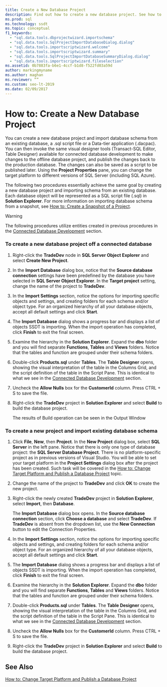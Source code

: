 ```yaml
---
title: Create a New Database Project
description: Find out how to create a new database project. See how to import the schema from an existing database into the new project.
ms.prod: sql
ms.technology: ssdt
ms.topic: conceptual
f1_keywords: 
  - "sql.data.tools.dbprojectwizard.importschema"
  - "sql.data.tools.SqlProjectImportDatabaseDialog.dialog"
  - "sql.data.tools.importscriptwizard.welcome"
  - "sql.data.tools.importscriptwizard.summary"
  - "sql.data.tools.SqlProjectImportDatabaseSummaryDialog.dialog"
  - "sql.data.tools.importscriptwizard.fileselection"
ms.assetid: 0b7883fa-b6e1-4ccf-b1d8-f522fd03a59d
author: markingmyname
ms.author: maghan
ms.reviewer: “”
ms.custom: seo-lt-2019
ms.date: 02/09/2017
---
```


# How to: Create a New Database Project

You can create a new database project and import database schema from an existing database, a .sql script file or a Data-tier application (.dacpac). You can then invoke the same visual designer tools (Transact\-SQL Editor, Table Designer) available for connected database development to make changes to the offline database project, and publish the changes back to the production database. The changes can also be saved as a script to be published later. Using the **Project Properties** pane, you can change the target platform to different versions of SQL Server (including SQL Azure).  
  
The following two procedures essentially achieve the same goal by creating a new database project and importing schema from an existing database. Each database object will be represented as a SQL script file (.sql) in **Solution Explorer**. For more information on importing database schema from a snapshot, see [How to: Create a Snapshot of a Project](../ssdt/how-to-create-a-snapshot-of-a-project.md).  
  
> [!WARNING]  
> The following procedures utilize entities created in previous procedures in the [Connected Database Development](../ssdt/connected-database-development.md) section.  
  
### To create a new database project off a connected database  
  
1.  Right-click the **TradeDev** node in **SQL Server Object Explorer** and select **Create New Project**.  
  
2.  In the **Import Database** dialog box, notice that the **Source database connection** settings have been predefined by the database you have selected in **SQL Server Object Explorer**. In the **Target project** setting, change the name of the project to **TradeDev**.  
  
3.  In the **Import Settings** section, notice the options for importing specific objects and settings, and creating folders for each schema and/or object type. For an organized hierarchy of all your database objects, accept all default settings and click **Start**.  
  
4.  The **Import Database** dialog shows a progress bar and displays a list of objects SSDT is importing. When the import operation has completed, click **Finish** to exit the final screen.  
  
5.  Examine the hierarchy in the **Solution Explorer**. Expand the **dbo** folder and you will find separate **Functions**, **Tables** and **Views** folders. Notice that the tables and function are grouped under their schema folders.  
  
6.  Double-click **Products.sql** under **Tables**. The **Table Designer** opens, showing the visual interpretation of the table in the Columns Grid, and the script definition of the table in the Script Pane. This is identical to what we see in the [Connected Database Development](../ssdt/connected-database-development.md) section.  
  
7.  Uncheck the **Allow Nulls** box for the **CustomerId** column. Press CTRL + S to save the file.  
  
8.  Right-click the **TradeDev** project in **Solution Explorer** and select **Build** to build the database project.  
  
    The results of Build operation can be seen in the Output Window  
  
### To create a new project and import existing database schema  
  
1.  Click **File**, **New**, then **Project**. In the **New Project** dialog box, select **SQL Server** in the left pane. Notice that there is only one type of database project: the **SQL Server Database Project**. There is no platform-specific project as in previous versions of Visual Studio. You will be able to set your target platform in the **Project Settings** dialog box after the project has been created. Such task will be covered in the [How to: Change Target Platform and Publish a Database Project](../ssdt/how-to-change-target-platform-and-publish-a-database-project.md) topic.  
  
2.  Change the name of the project to **TradeDev** and click **OK** to create the new project.  
  
3.  Right-click the newly created **TradeDev** project in **Solution Explorer**, select **Import**, then **Database**.  
  
    The **Import Database** dialog box opens. In the **Source database connection** section, click **Choose a database** and select **TradeDev**. If **TradeDev** is absent from the dropdown list, use the **New Connection** button to edit the Connection Properties.  
  
4.  In the **Import Settings** section, notice the options for importing specific objects and settings, and creating folders for each schema and/or object type. For an organized hierarchy of all your database objects, accept all default settings and click **Start**.  
  
5.  The **Import Database** dialog shows a progress bar and displays a list of objects SSDT is importing. When the import operation has completed, click **Finish** to exit the final screen.  
  
6.  Examine the hierarchy in the **Solution Explorer**. Expand the **dbo** folder and you will find separate **Functions**, **Tables** and **Views** folders. Notice that the tables and function are grouped under their schema folders.  
  
7.  Double-click **Products.sql** under **Tables**. The **Table Designer** opens, showing the visual interpretation of the table in the Columns Grid, and the script definition of the table in the Script Pane. This is identical to what we see in the [Connected Database Development](../ssdt/connected-database-development.md) section.  
  
8.  Uncheck the **Allow Nulls** box for the **CustomerId** column. Press CTRL + S to save the file.  
  
9. Right-click the **TradeDev** project in **Solution Explorer** and select **Build** to build the database project.  
  
## See Also  
[How to: Change Target Platform and Publish a Database Project](../ssdt/how-to-change-target-platform-and-publish-a-database-project.md)  
  

